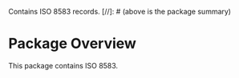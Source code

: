 Contains ISO 8583 records.
[//]: # (above is the package summary)

# Package Overview
This package contains ISO 8583.
